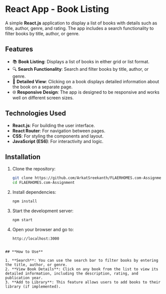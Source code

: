 # **React App - Book Listing**

A simple **React.js** application to display a list of books with details such as title, author, genre, and rating. The app includes a search functionality to filter books by title, author, or genre.

## **Features**

- 📚 **Book Listing**: Displays a list of books in either grid or list format.
- 🔍 **Search Functionality**: Search and filter books by title, author, or genre.
- 📖 **Detailed View**: Clicking on a book displays detailed information about the book on a separate page.
- 🌐 **Responsive Design**: The app is designed to be responsive and works well on different screen sizes.

## **Technologies Used**

- **React.js**: For building the user interface.
- **React Router**: For navigation between pages.
- **CSS**: For styling the components and layout.
- **JavaScript (ES6)**: For interactivity and logic.
  
## **Installation**

1. Clone the repository:

    ```bash
    git clone https://github.com/ArkatSreekanth/FLAERHOMES.com-Assignment.git
    cd FLAERHOMES.com-Assignment
    ```

2. Install dependencies:

    ```bash
    npm install
    ```

3. Start the development server:

    ```bash
    npm start
    ```

4. Open your browser and go to:

    ```
    http://localhost:3000
    ```


```

## **How to Use**

1. **Search**: You can use the search bar to filter books by entering the title, author, or genre.
2. **View Book Details**: Click on any book from the list to view its detailed information, including the description, rating, and publication year.
3. **Add to Library**: This feature allows users to add books to their library (if implemented).

```
